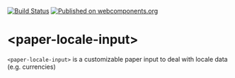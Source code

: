[![Build Status](https://travis-ci.org/PolymerEl/paper-locale-input.svg?branch=master)](https://travis-ci.org/PolymerEl/paper-locale-input)
[![Published on webcomponents.org](https://img.shields.io/badge/webcomponents.org-published-blue.svg)](https://beta.webcomponents.org/element/polymerEl/paper-locale-input)

# \<paper-locale-input\>

`<paper-locale-input>` is a customizable paper input to deal with locale data (e.g. currencies)

